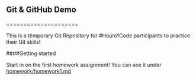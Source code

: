 ## Git & GitHub Demo
=====================

This is a temporary Git Repository for #HourofCode participants to practice their Git skills!

####Getting started

Start in on the first homework assignment! You can see it under [homework/homework1.md](https://github.com/SSC-HoCgroup/Git-Demo/blob/master/homework/homework1.md)
